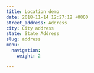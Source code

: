 ```yaml
---
title: Location demo
date: 2018-11-14 12:27:12 +0000
street_address: Address
city: City address
state: State Address
slug: address
menu:
  navigation:
    weight: 2

---
```

